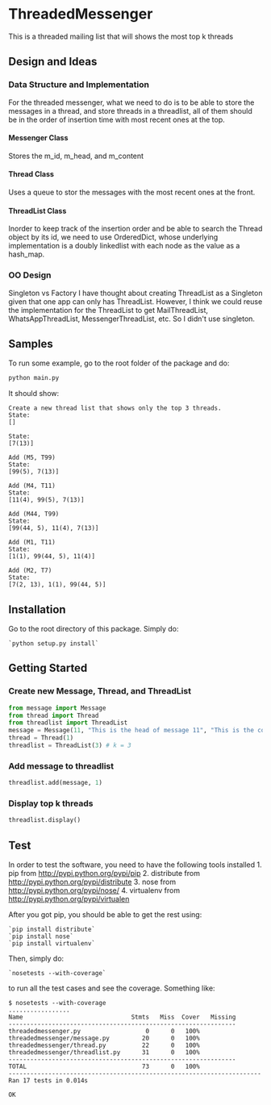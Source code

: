 # ThreadedMessenger
This is a threaded mailing list that will shows the most top k threads

## Design and Ideas
### Data Structure and Implementation
For the threaded messenger, what we need to do is to be able to store the messages in a thread,
and store threads in a threadlist, all of them should be in the order of insertion time with most recent ones at the top.
#### Messenger Class
Stores the m_id, m_head, and m_content
#### Thread Class
Uses a queue to stor the messages with the most recent ones at the front.
#### ThreadList Class
Inorder to keep track of the insertion order and be able to search the Thread object by its id, we need to use OrderedDict,
whose underlying implementation is a doubly linkedlist with each node as the value as a hash_map. 

### OO Design
Singleton vs Factory
I have thought about creating ThreadList as a Singleton given that one app can only has ThreadList. 
However, I think we could reuse the implementation for the ThreadList to get 
MailThreadList, WhatsAppThreadList, MessengerThreadList, etc. So I didn't use singleton.

## Samples
To run some example, go to the root folder of the package and do:
```python
python main.py
```
It should show:
```
Create a new thread list that shows only the top 3 threads.
State: 
[]

State: 
[7(13)]

Add (M5, T99)
State: 
[99(5), 7(13)]

Add (M4, T11)
State: 
[11(4), 99(5), 7(13)]

Add (M44, T99)
State: 
[99(44, 5), 11(4), 7(13)]

Add (M1, T11)
State: 
[1(1), 99(44, 5), 11(4)]

Add (M2, T7)
State: 
[7(2, 13), 1(1), 99(44, 5)]

```


## Installation
Go to the root directory of this package. Simply do:

    `python setup.py install`
  
## Getting Started
### Create new Message, Thread, and ThreadList
```python
from message import Message
from thread import Thread
from threadlist import ThreadList
message = Message(11, "This is the head of message 11", "This is the content of message 11")
thread = Thread(1)
threadlist = ThreadList(3) # k = 3
```

### Add message to threadlist
```python
threadlist.add(message, 1)
```

### Display top k threads
```python
threadlist.display()
```

## Test
In order to test the software, you need to have the following tools installed
    1. pip from http://pypi.python.org/pypi/pip
    2. distribute from http://pypi.python.org/pypi/distribute
    3. nose from http://pypi.python.org/pypi/nose/
    4. virtualenv from http://pypi.python.org/pypi/virtualen

After you got pip, you should be able to get the rest using:

    `pip install distribute`
    `pip install nose`
    `pip install virtualenv`

Then, simply do:
    
    `nosetests --with-coverage`

to run all the test cases and see the coverage.
Something like:
```
$ nosetests --with-coverage
.................
Name                              Stmts   Miss  Cover   Missing
---------------------------------------------------------------
threadedmessenger.py                  0      0   100%   
threadedmessenger/message.py         20      0   100%   
threadedmessenger/thread.py          22      0   100%   
threadedmessenger/threadlist.py      31      0   100%   
---------------------------------------------------------------
TOTAL                                73      0   100%   
----------------------------------------------------------------------
Ran 17 tests in 0.014s

OK

```



